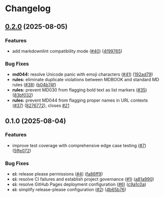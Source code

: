 # Changelog

## [0.2.0](https://github.com/joshrotenberg/mdbook-lint/compare/v0.1.0...v0.2.0) (2025-08-05)


### Features

* add markdownlint compatibility mode ([#40](https://github.com/joshrotenberg/mdbook-lint/issues/40)) ([4f99765](https://github.com/joshrotenberg/mdbook-lint/commit/4f9976538cb275fc768e1f4355123174048a4874))


### Bug Fixes

* **md044:** resolve Unicode panic with emoji characters ([#41](https://github.com/joshrotenberg/mdbook-lint/issues/41)) ([192ad79](https://github.com/joshrotenberg/mdbook-lint/commit/192ad796ae577b1a716783513b5cdf8bb1a01748))
* **rules:** eliminate duplicate violations between MDBOOK and standard MD rules ([#38](https://github.com/joshrotenberg/mdbook-lint/issues/38)) ([b04b74f](https://github.com/joshrotenberg/mdbook-lint/commit/b04b74f74ff8c5ee495d8a0a3801c3de214f163b))
* **rules:** prevent MD030 from flagging bold text as list markers ([#35](https://github.com/joshrotenberg/mdbook-lint/issues/35)) ([83bf032](https://github.com/joshrotenberg/mdbook-lint/commit/83bf032f79601fa9c4f4eb1ba72ceeb2bf8c3ab5))
* **rules:** prevent MD044 from flagging proper names in URL contexts ([#37](https://github.com/joshrotenberg/mdbook-lint/issues/37)) ([8276772](https://github.com/joshrotenberg/mdbook-lint/commit/8276772fcbfdc8615adf433fcd919518bc001d87)), closes [#21](https://github.com/joshrotenberg/mdbook-lint/issues/21)

## 0.1.0 (2025-08-04)


### Features

* improve test coverage with comprehensive edge case testing ([#7](https://github.com/joshrotenberg/mdbook-lint/issues/7)) ([5ffe072](https://github.com/joshrotenberg/mdbook-lint/commit/5ffe07296703d185b2516652aa2d2fe00340a901))


### Bug Fixes

* **ci:** release please permissions ([#4](https://github.com/joshrotenberg/mdbook-lint/issues/4)) ([fa86ff9](https://github.com/joshrotenberg/mdbook-lint/commit/fa86ff950a31e81765ca51beaf9280c0427d3f91))
* **ci:** resolve CI failures and establish project governance ([#1](https://github.com/joshrotenberg/mdbook-lint/issues/1)) ([a81a990](https://github.com/joshrotenberg/mdbook-lint/commit/a81a990ec68b1cf6b92895ff3ec2fc1c4d9fd0a5))
* **ci:** resolve GitHub Pages deployment configuration ([#6](https://github.com/joshrotenberg/mdbook-lint/issues/6)) ([c9a1c0a](https://github.com/joshrotenberg/mdbook-lint/commit/c9a1c0ae7ff30729e186a6d23c5c4071c8d7ad28))
* **ci:** simplify release-please configuration ([#2](https://github.com/joshrotenberg/mdbook-lint/issues/2)) ([4b65b76](https://github.com/joshrotenberg/mdbook-lint/commit/4b65b766a45ceb752182cff5445572fd2d9e0d89))
